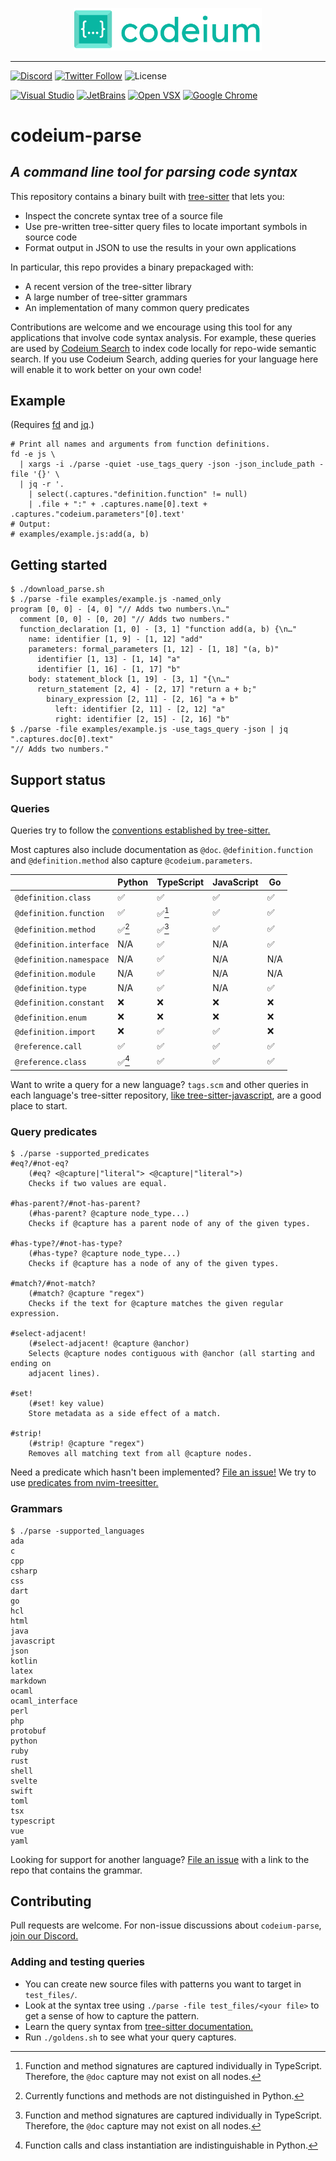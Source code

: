 <p align="center">
  <img width="300" alt="Codeium" src="codeium.svg"/>
</p>

---

[![Discord](https://img.shields.io/discord/1027685395649015980?label=community&color=5865F2&logo=discord&logoColor=FFFFFF)](https://discord.gg/3XFf78nAx5)
[![Twitter Follow](https://img.shields.io/badge/style--blue?style=social&logo=twitter&label=Follow%20%40codeiumdev)](https://twitter.com/intent/follow?screen_name=codeiumdev)
![License](https://img.shields.io/github/license/Exafunction/codeium-parse)

[![Visual Studio](https://img.shields.io/visual-studio-marketplace/i/Codeium.codeium?label=Visual%20Studio&logo=visualstudio)](https://marketplace.visualstudio.com/items?itemName=Codeium.codeium)
[![JetBrains](https://img.shields.io/jetbrains/plugin/d/20540?label=JetBrains)](https://plugins.jetbrains.com/plugin/20540-codeium/)
[![Open VSX](https://img.shields.io/open-vsx/dt/Codeium/codeium?label=Open%20VSX)](https://open-vsx.org/extension/Codeium/codeium)
[![Google Chrome](https://img.shields.io/chrome-web-store/users/hobjkcpmjhlegmobgonaagepfckjkceh?label=Google%20Chrome&logo=googlechrome&logoColor=FFFFFF)](https://chrome.google.com/webstore/detail/codeium/hobjkcpmjhlegmobgonaagepfckjkceh)

# codeium-parse

## _A command line tool for parsing code syntax_

This repository contains a binary built with [tree-sitter](https://github.com/tree-sitter/tree-sitter) that lets you:
* Inspect the concrete syntax tree of a source file
* Use pre-written tree-sitter query files to locate important symbols in source code
* Format output in JSON to use the results in your own applications

In particular, this repo provides a binary prepackaged with:
* A recent version of the tree-sitter library
* A large number of tree-sitter grammars
* An implementation of many common query predicates

Contributions are welcome and we encourage using this tool for any applications that involve code syntax analysis. For example, these queries are used by [Codeium Search](https://www.codeium.com/about_codeium_search) to index code locally for repo-wide semantic search. If you use Codeium Search, adding queries for your language here will enable it to work better on your own code!

## Example

(Requires [fd](https://github.com/sharkdp/fd) and [jq](https://github.com/stedolan/jq).)

```shell
# Print all names and arguments from function definitions.
fd -e js \
  | xargs -i ./parse -quiet -use_tags_query -json -json_include_path -file '{}' \
  | jq -r '.
    | select(.captures."definition.function" != null)
    | .file + ":" + .captures.name[0].text + .captures."codeium.parameters"[0].text'
# Output:
# examples/example.js:add(a, b)
```

## Getting started

```console
$ ./download_parse.sh
$ ./parse -file examples/example.js -named_only
program [0, 0] - [4, 0] "// Adds two numbers.\n…"
  comment [0, 0] - [0, 20] "// Adds two numbers."
  function_declaration [1, 0] - [3, 1] "function add(a, b) {\n…"
    name: identifier [1, 9] - [1, 12] "add"
    parameters: formal_parameters [1, 12] - [1, 18] "(a, b)"
      identifier [1, 13] - [1, 14] "a"
      identifier [1, 16] - [1, 17] "b"
    body: statement_block [1, 19] - [3, 1] "{\n…"
      return_statement [2, 4] - [2, 17] "return a + b;"
        binary_expression [2, 11] - [2, 16] "a + b"
          left: identifier [2, 11] - [2, 12] "a"
          right: identifier [2, 15] - [2, 16] "b"
$ ./parse -file examples/example.js -use_tags_query -json | jq ".captures.doc[0].text"
"// Adds two numbers."
```

## Support status

### Queries

Queries try to follow the [conventions established by tree-sitter.](https://tree-sitter.github.io/tree-sitter/code-navigation-systems)

Most captures also include documentation as `@doc`. `@definition.function` and `@definition.method` also capture `@codeium.parameters`.

|                         | Python | TypeScript | JavaScript | Go  |
| ----------------------  | ------ | ---------- | ---------- | --- |
| `@definition.class`     | ✅     | ✅         | ✅         | ✅  |
| `@definition.function`  | ✅     | ✅[^3]     | ✅         | ✅  |
| `@definition.method`    | ✅[^1] | ✅[^3]     | ✅         | ✅  |
| `@definition.interface` | N/A    | ✅         | N/A        | ✅  |
| `@definition.namespace` | N/A    | ✅         | N/A        | N/A |
| `@definition.module`    | N/A    | ✅         | N/A        | N/A |
| `@definition.type`      | N/A    | ✅         | N/A        | ✅  |
| `@definition.constant`  | ❌     | ❌         | ❌         | ❌  |
| `@definition.enum`      | ❌     | ❌         | ❌         | ❌  |
| `@definition.import`    | ❌     | ✅         | ✅         | ❌  |
| `@reference.call`       | ✅     | ✅         | ✅         | ✅  |
| `@reference.class`      | ✅[^2] | ✅         | ✅         | ✅  |

[^1]: Currently functions and methods are not distinguished in Python.
[^2]: Function calls and class instantiation are indistinguishable in Python.
[^3]: Function and method signatures are captured individually in TypeScript. Therefore, the `@doc` capture may not exist on all nodes.

Want to write a query for a new language? `tags.scm` and other queries in each language's tree-sitter repository, [like tree-sitter-javascript](https://github.com/tree-sitter/tree-sitter-javascript/blob/5720b249490b3c17245ba772f6be4a43edb4e3b7/queries/tags.scm), are a good place to start.

### Query predicates

```console
$ ./parse -supported_predicates
#eq?/#not-eq?
    (#eq? <@capture|"literal"> <@capture|"literal">)
    Checks if two values are equal.

#has-parent?/#not-has-parent?
    (#has-parent? @capture node_type...)
    Checks if @capture has a parent node of any of the given types.

#has-type?/#not-has-type?
    (#has-type? @capture node_type...)
    Checks if @capture has a node of any of the given types.

#match?/#not-match?
    (#match? @capture "regex")
    Checks if the text for @capture matches the given regular expression.

#select-adjacent!
    (#select-adjacent! @capture @anchor)
    Selects @capture nodes contiguous with @anchor (all starting and ending on
    adjacent lines).

#set!
    (#set! key value)
    Store metadata as a side effect of a match.

#strip!
    (#strip! @capture "regex")
    Removes all matching text from all @capture nodes.
```

Need a predicate which hasn't been implemented? [File an issue!](https://github.com/Exafunction/codeium-parse/issues/new) We try to use [predicates from nvim-treesitter.](https://github.com/nvim-treesitter/nvim-treesitter/blob/980f0816cc28c20e45715687a0a21b5b39af59eb/lua/nvim-treesitter/query_predicates.lua)

### Grammars

```console
$ ./parse -supported_languages
ada
c
cpp
csharp
css
dart
go
hcl
html
java
javascript
json
kotlin
latex
markdown
ocaml
ocaml_interface
perl
php
protobuf
python
ruby
rust
shell
svelte
swift
toml
tsx
typescript
vue
yaml
```

Looking for support for another language? [File an issue](https://github.com/Exafunction/codeium-parse/issues/new) with a link to the repo that contains the grammar.

## Contributing

Pull requests are welcome. For non-issue discussions about `codeium-parse`, [join
our Discord.](https://discord.gg/3XFf78nAx5)

### Adding and testing queries

* You can create new source files with patterns you want to target in `test_files/`.
* Look at the syntax tree using `./parse -file test_files/<your file>` to get a sense of how to capture the pattern.
* Learn the query syntax from [tree-sitter documentation.](https://tree-sitter.github.io/tree-sitter/using-parsers#pattern-matching-with-queries)
* Run `./goldens.sh` to see what your query captures.
